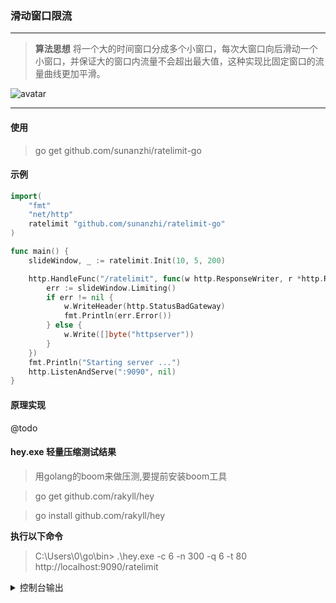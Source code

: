 ### 滑动窗口限流
- - -

> **算法思想** 将一个大的时间窗口分成多个小窗口，每次大窗口向后滑动一个小窗口，并保证大的窗口内流量不会超出最大值，这种实现比固定窗口的流量曲线更加平滑。

![avatar](https://static.sunanzhi.com/github/ratelimit-go/68747470733a2f2f63646e2e6c6561726e6b752e636f6d2f75706c6f6164732f696d616765732f3230323031322f30372f363936342f6d497a415578697042582e706e67.png)

----

#### 使用
> go get github.com/sunanzhi/ratelimit-go

#### 示例

```go
import(
    "fmt"
    "net/http"
    ratelimit "github.com/sunanzhi/ratelimit-go"
)

func main() {
    slideWindow, _ := ratelimit.Init(10, 5, 200)

    http.HandleFunc("/ratelimit", func(w http.ResponseWriter, r *http.Request) {
        err := slideWindow.Limiting()
        if err != nil {
            w.WriteHeader(http.StatusBadGateway)
            fmt.Println(err.Error())
        } else {
            w.Write([]byte("httpserver"))
        }
    })
    fmt.Println("Starting server ...")
    http.ListenAndServe(":9090", nil)
}
```

#### 原理实现

@todo

#### hey.exe 轻量压缩测试结果

> 用golang的boom来做压测,要提前安装boom工具

> go get github.com/rakyll/hey

> go install github.com/rakyll/hey

**执行以下命令**

> C:\Users\0\go\bin> .\hey.exe -c 6 -n 300 -q 6 -t 80 http://localhost:9090/ratelimit

<details>
  <summary>控制台输出</summary>

  ```json
    Summary:
    Total:        8.3399 secs
    Slowest:      0.0608 secs
    Fastest:      0.0001 secs
    Average:      0.0030 secs
    Requests/sec: 35.9718
    
    Total data:   2600 bytes
    Size/request: 8 bytes

    Response time histogram:
    0.000 [1]     |
    0.006 [269]   |■■■■■■■■■■■■■■■■■■■■■■■■■■■■■■■■■■■■■■■■
    0.012 [14]    |■■
    0.018 [4]     |■
    0.024 [3]     |
    0.030 [4]     |■
    0.037 [1]     |
    0.043 [0]     |
    0.049 [2]     |
    0.055 [0]     |
    0.061 [2]     |


    Latency distribution:
    10% in 0.0002 secs
    25% in 0.0002 secs
    50% in 0.0002 secs
    75% in 0.0025 secs
    90% in 0.0062 secs
    95% in 0.0132 secs
    99% in 0.0461 secs

    Details (average, fastest, slowest):
    DNS+dialup:   0.0001 secs, 0.0001 secs, 0.0608 secs
    DNS-lookup:   0.0001 secs, 0.0000 secs, 0.0044 secs
    req write:    0.0000 secs, 0.0000 secs, 0.0001 secs
    resp wait:    0.0028 secs, 0.0001 secs, 0.0607 secs
    resp read:    0.0000 secs, 0.0000 secs, 0.0002 secs

    Status code distribution:
    [200] 200 responses
    [502] 100 responses
  ```
</details>